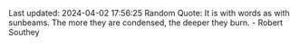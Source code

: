 Last updated: 2024-04-02 17:56:25
Random Quote: It is with words as with sunbeams. The more they are condensed, the deeper they burn. - Robert Southey